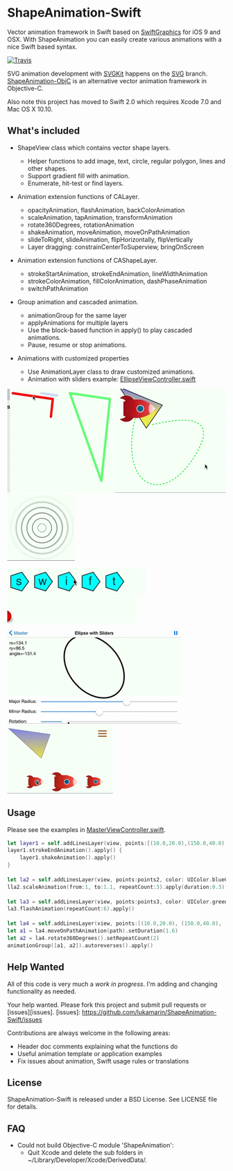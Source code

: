 # ShapeAnimation-Swift

Vector animation framework in Swift based on [SwiftGraphics][SwiftGraphics] for iOS 9 and OSX.
With ShapeAnimation you can easily create various animations with a nice Swift based syntax.

[![Travis][travis_img]][travis]

[travis]: https://travis-ci.org/rhcad/ShapeAnimation-Swift
[travis_img]: https://travis-ci.org/rhcad/ShapeAnimation-Swift.svg?branch=master

SVG animation development with [SVGKit][SVGKit] happens on the [SVG][svg_branch] branch.
[ShapeAnimation-ObjC][SAObjC] is an alternative vector animation framework in Objective-C.

Also note this project has moved to Swift 2.0 which requires Xcode 7.0 and Mac OS X 10.10.

[SwiftGraphics]: https://github.com/schwa/SwiftGraphics
[SVGKit]: https://github.com/SVGKit/SVGKit
[svg_branch]: https://github.com/rhcad/ShapeAnimation-Swift/tree/SVG
[SAObjC]: https://github.com/rhcad/ShapeAnimation-ObjC

## What's included

* ShapeView class which contains vector shape layers.
  * Helper functions to add image, text, circle, regular polygon, lines and other shapes.
  * Support gradient fill with animation.
  * Enumerate, hit-test or find layers.

* Animation extension functions of CALayer.
  * opacityAnimation, flashAnimation, backColorAnimation
  * scaleAnimation, tapAnimation, transformAnimation
  * rotate360Degrees, rotationAnimation
  * shakeAnimation, moveAnimation, moveOnPathAnimation
  * slideToRight, slideAnimation, flipHorizontally, flipVertically
  * Layer dragging: constrainCenterToSuperview, bringOnScreen

* Animation extension functions of CAShapeLayer.
  * strokeStartAnimation, strokeEndAnimation, lineWidthAnimation
  * strokeColorAnimation, fillColorAnimation, dashPhaseAnimation
  * switchPathAnimation

* Group animation and cascaded animation.
  * animationGroup for the same layer
  * applyAnimations for multiple layers
  * Use the block-based function in apply() to play cascaded animations.
  * Pause, resume or stop animations.

* Animations with customized properties
  * Use AnimationLayer class to draw customized animations.
  * Animation with sliders example: [EllipseViewController.swift](ShapeAnimation_UITest/EllipseViewController.swift)

![Stroke Lines](Documentation/strokelines.gif)
![Move on Path](Documentation/moveonpath.gif)
![Radar Circles](Documentation/radar.gif)

![Rotate Polygons](Documentation/rotate_polygons.gif)
![Jumping Ball](Documentation/jumpball.gif)

![Animation with Sliders](Documentation/ellipse_slider.gif)
![Drag Layers](Documentation/drag.gif)

## Usage

Please see the examples in [MasterViewController.swift][MasterVC].

[MasterVC]: ShapeAnimation_UITest/MasterViewController.swift

``` Swift
let layer1 = self.addLinesLayer(view, points:[(10.0,20.0),(150.0,40.0),(120.0,320.0)])
layer1.strokeEndAnimation().apply() {
    layer1.shakeAnimation().apply()
}

let la2 = self.addLinesLayer(view, points:points2, color: UIColor.blueColor())
lla2.scaleAnimation(from:1, to:1.1, repeatCount:3).apply(duration:0.3)

let la3 = self.addLinesLayer(view, points:points3, color: UIColor.greenColor())
la3.flashAnimation(repeatCount:6).apply()

let la4 = self.addLinesLayer(view, points:[(10.0,20.0), (150.0,40.0), (120.0,120.0)])
let a1 = la4.moveOnPathAnimation(path).setDuration(1.6)
let a2 = la4.rotate360Degrees().setRepeatCount(2)
animationGroup([a1, a2]).autoreverses().apply()
```

## Help Wanted

All of this code is very much a _*work in progress*_. I'm adding and changing functionality as needed.

Your help wanted. Please fork this project and submit pull requests or [issues][issues].
[issues]: https://github.com/lukamarin/ShapeAnimation-Swift/issues

Contributions are always welcome in the following areas:

* Header doc comments explaining what the functions do
* Useful animation template or application examples
* Fix issues about animation, Swift usage rules or translations

## License

ShapeAnimation-Swift is released under a BSD License. See LICENSE file for details.

## FAQ

* Could not build Objective-C module 'ShapeAnimation':
  - Quit Xcode and delete the sub folders in ~/Library/Developer/Xcode/DerivedData/.
